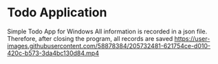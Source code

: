 # Todo Application
Simple Todo App for Windows
All information is recorded in a json file. Therefore, after closing the program, all records are saved
https://user-images.githubusercontent.com/58878384/205732481-621754ce-d010-420c-b573-3da4bc130d84.mp4
